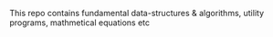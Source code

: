 This repo contains fundamental data-structures & algorithms, utility programs, mathmetical equations etc
